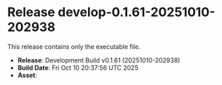 # Release develop-0.1.61-20251010-202938

This release contains only the executable file.

- **Release**: Development Build v0.1.61 (20251010-202938)
- **Build Date**: Fri Oct 10 20:37:56 UTC 2025
- **Asset**: 
